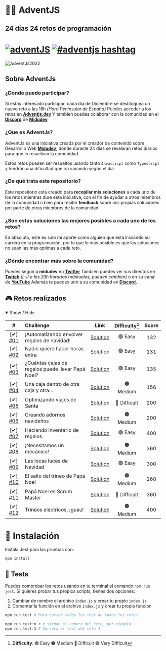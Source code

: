 # **🎅🎄 AdventJS**
## **24 días 24 retos de programación**

# [![adventJS](https://img.shields.io/badge/adventJS-fbbf24?style=flat-square&logo=JavaScript&logoColor=000000)](https://adventjs.dev) [![#adventjs hashtag](https://img.shields.io/badge/-%23adventJS-1DA1F2?style=flat-square&logo=twitter&logoColor=white)](https://twitter.com/search?q=%23adventjs&src=recent_search_click&f=live)



![AdventJs2022](https://res.cloudinary.com/caraje/image/upload/v1669984572/cof4k8cttt06cjpf42ys.png)


## **Sobre AdventJs**

### **¿Donde puedo participar?**

Si estas interesado participar, cada dia de Diciembre se desbloquea un nuevo reto a las 18h *(Hora Peninsular de España)*
Puedes acceder a los retos en **[Adventjs.dev](https://adventjs.dev/es)**
Y tambien puedes colaborar con la comunidad en el **[Discord](https://t.co/XruHkD62j3)** de **[Midudev](https://twitter.com/midudev)**


### **¿Que es AdventJs?**

AdventJs es una iniciativa creada por el creador de contenido sobre Desarrollo Web **[Midudev](https://twitter.com/midudev)**, donde durante 24 días se revelaran retos diarios para que lo resuelvan la comunidad. 

Estos retos pueden ser resueltos usando tanto `Javascript` como `Typescript` y tendrán una dificultad que ira variando según el día.

### **¿De qué trata este repositorio?**

Este repositorio esta creado para **recopilar mis soluciones** a cada uno de los retos mientras dure esta iniciativa, con el fin de ayudar a otros miembros de la comunidad o bien para recibir **feedback** sobre mis propias soluciones por parte de otros miembros de la comunidad.

### **¿Son estas soluciones las mejores posibles a cada uno de los retos?**

En absoluto, este es solo mi aporte como alguien que está iniciando su carrera en la programación, por lo que lo más posible es que las soluciones no sean las más optimas a cada reto.

### **¿Dónde encontrar más sobre la comunidad?**

Puedes seguir a **midudev** en **[Twitter](https://twitter.com/midudev)** También puedes ver sus directos en **[Twitch](https://www.twitch.tv/midudev)** *(L-J a las 20h horarios habituales, pueden cambiar)* o en su canal de **[YouTube](https://www.youtube.com/c/midudev)**
Además te puedes unir a su comunidad en **[Discord](https://t.co/XruHkD62j3).**

## **🎮 Retos realizados**

<details open>
<summary>Show / Hide</summary>

| #                     | Challenge                                         | Link                             | Difficulty[^1] | Score |
| :-------------------: | :------------------------------------------------ | :------------------------------: | :------------: | :---: |
| [✔] [#01][c01-readme] | ¡Automatizando envolver regalos de navidad!       | [Solution][c01-solution]         | 🟢 Easy       | 132   |
| [✔] [#02][c02-readme] | Nadie quiere hacer horas extra                    | [Solution][c02-solution]         | 🟢 Easy       | 131   |
| [✔] [#03][c03-readme] | ¿Cuántas cajas de regalos puede llevar Papá Noel? | [Solution][c03-solution]         | 🟢 Easy       | 135   |
| [✔] [#04][c04-readme] | Una caja dentro de otra caja y otra...            | [Solution][c04-solution]         | 🟠 Medium     | 156   |
| [✔] [#05][c05-readme] | Optimizando viajes de Santa                       | [Solution][c05-solution]         | 🔴 Difficult  | 200   |
| [✔] [#06][c06-readme] | Creando adornos navideños                         | [Solution][c06-solution]         | 🟠 Medium     | 200   |
| [✔] [#07][c07-readme] | Haciendo inventario de regalos                    | [Solution][c07-solution]         | 🟢 Easy       | 400   |
| [✔] [#08][c08-readme] | ¡Necesitamos un mecánico!                         | [Solution][c08-solution]         | 🟠 Medium     | 360   |
| [✔] [#09][c09-readme] | Las locas luces de Navidad                        | [Solution][c09-solution]         | 🟢 Easy       | 300   |
| [✔] [#10][c10-readme] | El salto del trineo de Papá Noel                  | [Solution][c10-solution]         | 🟠 Medium     | 260   |
| [✔] [#11][c11-readme] | Papá Noel es Scrum Master                         | [Solution][c11-solution]         | 🔴 Difficult  | 360   |
| [✔] [#12][c12-readme] | Trineos eléctricos, ¡guau!                        | [Solution][c12-solution]         | 🟠 Medium     | 400   |

[^1]: **Difficulty**: 🟢 Easy 🟠 Medium 🔴 Difficult 🟣 Very Difficult

[c01-readme]: ./challenge01/README.md
[c01-solution]: ./challenge01/index.js
[c02-readme]: ./challenge02/README.md
[c02-solution]: ./challenge02/index.js
[c03-readme]: ./challenge03/README.md
[c03-solution]: ./challenge03/index.js
[c04-readme]: ./challenge04/README.md
[c04-solution]: ./challenge04/index.js
[c05-readme]: ./challenge05/README.md
[c05-solution]: ./challenge05/index.js
[c06-readme]: ./challenge06/README.md
[c06-solution]: ./challenge06/index.js
[c07-readme]: ./challenge07/README.md
[c07-solution]: ./challenge07/index.js
[c08-readme]: ./challenge08/README.md
[c08-solution]: ./challenge08/index.js
[c09-readme]: ./challenge09/README.md
[c09-solution]: ./challenge09/index.js
[c10-readme]: ./challenge10/README.md
[c10-solution]: ./challenge10/index.js
[c11-readme]: ./challenge11/README.md
[c11-solution]: ./challenge11/index.js
[c12-readme]: ./challenge12/README.md
[c12-solution]: ./challenge12/index.js
</details>


# **📝 Instalación**

Instala Jest para las pruebas con:

```bash
npm install
```

## **🧪 Tests**

Puedes comprobar los retos usando en tu terminal el comando `npm run jest`.
Si quieres probar tus propios scripts, tienes dos opciones:

1. Cambiar de nombre el archivo `index.js` y crear tu propio `index.js`
2. Comentar la función en el archivo `index.js` y crear tu propia función

```bash
npm run test # Para correr todos los test de todos los retos

npm run test:n # n siendo el numero del reto, por ejemplo
npm run test:1 # Correra el test del reto 1
```
